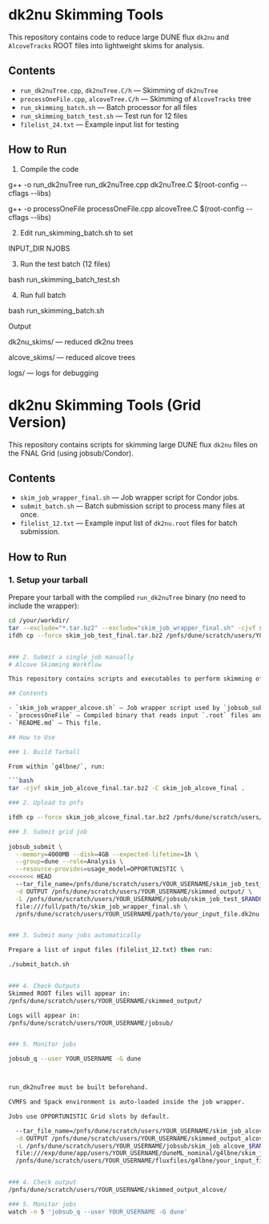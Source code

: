 # dk2nu Skimming Tools

This repository contains code to reduce large DUNE flux `dk2nu` and `AlcoveTracks` ROOT files into lightweight skims for analysis.

## Contents

- `run_dk2nuTree.cpp`, `dk2nuTree.C/h` — Skimming of `dk2nuTree`
- `processOneFile.cpp`, `alcoveTree.C/h` — Skimming of `AlcoveTracks` tree
- `run_skimming_batch.sh` — Batch processor for all files
- `run_skimming_batch_test.sh` — Test run for 12 files
- `filelist_24.txt` — Example input list for testing

## How to Run

1. Compile the code

g++ -o run_dk2nuTree run_dk2nuTree.cpp dk2nuTree.C $(root-config --cflags --libs)

g++ -o processOneFile processOneFile.cpp alcoveTree.C $(root-config --cflags --libs)

2. Edit run_skimming_batch.sh to set

INPUT_DIR
NJOBS

3. Run the test batch (12 files)

bash run_skimming_batch_test.sh


4. Run full batch

bash run_skimming_batch.sh


Output

dk2nu_skims/ — reduced dk2nu trees

alcove_skims/ — reduced alcove trees

logs/ — logs for debugging

# dk2nu Skimming Tools (Grid Version)

This repository contains scripts for skimming large DUNE flux `dk2nu` files on the FNAL Grid (using jobsub/Condor).

## Contents

- `skim_job_wrapper_final.sh` — Job wrapper script for Condor jobs.
- `submit_batch.sh` — Batch submission script to process many files at once.
- `filelist_12.txt` — Example input list of `dk2nu.root` files for batch submission.

## How to Run

### 1. Setup your tarball

Prepare your tarball with the compiled `run_dk2nuTree` binary (no need to include the wrapper):

```bash
cd /your/workdir/
tar --exclude="*.tar.bz2" --exclude="skim_job_wrapper_final.sh" -cjvf skim_job_test_final.tar.bz2 -C skim_job_test_final .
ifdh cp --force skim_job_test_final.tar.bz2 /pnfs/dune/scratch/users/YOUR_USERNAME/


### 2. Submit a single job manually
# Alcove Skimming Workflow

This repository contains scripts and executables to perform skimming of dk2nu flux ROOT files for the DUNE Alcove setup using `processOneFile`.

## Contents

- `skim_job_wrapper_alcove.sh` – Job wrapper script used by `jobsub_submit`. Handles environment setup, input fetching, and file processing.
- `processOneFile` – Compiled binary that reads input `.root` files and writes skimmed output.
- `README.md` – This file.

## How to Use

### 1. Build Tarball

From within `g4lbne/`, run:

```bash
tar -cjvf skim_job_alcove_final.tar.bz2 -C skim_job_alcove_final .

### 2. Upload to pnfs

ifdh cp --force skim_job_alcove_final.tar.bz2 /pnfs/dune/scratch/users/YOUR_USERNAME/

### 3. Submit grid job
 
jobsub_submit \
  --memory=4000MB --disk=4GB --expected-lifetime=1h \
  --group=dune --role=Analysis \
  --resource-provides=usage_model=OPPORTUNISTIC \
<<<<<<< HEAD
  --tar_file_name=/pnfs/dune/scratch/users/YOUR_USERNAME/skim_job_test_final.tar.bz2 \
  -d OUTPUT /pnfs/dune/scratch/users/YOUR_USERNAME/skimmed_output/ \
  -L /pnfs/dune/scratch/users/YOUR_USERNAME/jobsub/skim_job_test_$RANDOM.log \
  file:///full/path/to/skim_job_wrapper_final.sh \
  /pnfs/dune/scratch/users/YOUR_USERNAME/path/to/your_input_file.dk2nu.root


### 3. Submit many jobs automatically

Prepare a list of input files (filelist_12.txt) then run:

./submit_batch.sh


### 4. Check Outputs
Skimmed ROOT files will appear in:
/pnfs/dune/scratch/users/YOUR_USERNAME/skimmed_output/

Logs will appear in:
/pnfs/dune/scratch/users/YOUR_USERNAME/jobsub/


### 5. Monitor jobs

jobsub_q --user YOUR_USERNAME -G dune



run_dk2nuTree must be built beforehand.

CVMFS and Spack environment is auto-loaded inside the job wrapper.

Jobs use OPPORTUNISTIC Grid slots by default.

  --tar_file_name=/pnfs/dune/scratch/users/YOUR_USERNAME/skim_job_alcove_final.tar.bz2 \
  -d OUTPUT /pnfs/dune/scratch/users/YOUR_USERNAME/skimmed_output_alcove/ \
  -L /pnfs/dune/scratch/users/YOUR_USERNAME/jobsub/skim_job_alcove_$RANDOM.log \
  file:///exp/dune/app/users/YOUR_USERNAME/duneML_nominal/g4lbne/skim_job_alcove_final/skim_job_wrapper_alcove.sh \
  /pnfs/dune/scratch/users/YOUR_USERNAME/fluxfiles/g4lbne/your_input_file.root


### 4. Check output
/pnfs/dune/scratch/users/YOUR_USERNAME/skimmed_output_alcove/

### 5. Monitor jobs
watch -n 5 'jobsub_q --user YOUR_USERNAME -G dune'


